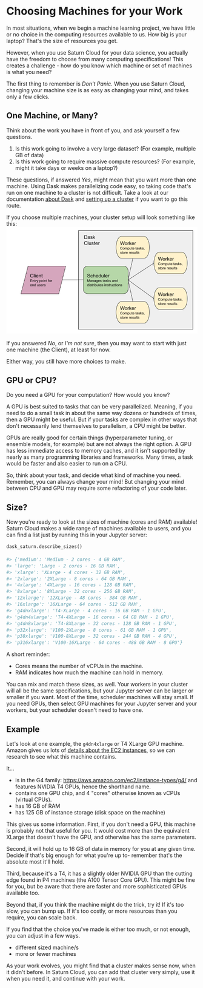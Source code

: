 # Choosing Machines for your Work

In most situations, when we begin a machine learning project, we have little or no choice in the computing resources available to us. How big is your laptop? That's the size of resources you get.

However, when you use Saturn Cloud for your data science, you actually have the freedom to choose from many computing specifications! This creates a challenge - how do you know which machine or set of machines is what you need?

The first thing to remember is *Don't Panic*. When you use Saturn Cloud, changing your machine size is as easy as changing your mind, and takes only a few clicks.


## One Machine, or Many?
Think about the work you have in front of you, and ask yourself a few questions.

1. Is this work going to involve a very large dataset? (For example, multiple GB of data)
2. Is this work going to require massive compute resources? (For example, might it take days or weeks on a laptop?)

These questions, if answered *Yes*, might mean that you want more than one machine. Using Dask makes parallelizing code easy, so taking code that's run on one machine to a cluster is not difficult. Take a look at our documentation [about Dask](<docs/Reference/dask_concepts.md>) and [setting up a cluster](<docs/Using Saturn Cloud/Create Cluster/create_cluster_ui.md>) if you want to go this route.

If you choose multiple machines, your cluster setup will look something like this: 
<img src="/images/docs/dask-cluster.png" alt="Diagram of a Dask Cluster including client, scheduler, and workers" class="doc-image">

If you answered *No*, or *I'm not sure*, then you may want to start with just one machine (the Client), at least for now.

Either way, you still have more choices to make.

## GPU or CPU?
Do you need a GPU for your computation? How would you know?

A GPU is best suited to tasks that can be very parallelized. Meaning, if you need to do a small task in about the same way dozens or hundreds of times, then a GPU might be useful. But if your tasks are complex in other ways that don't necessarily lend themselves to parallelism, a CPU might be better.

GPUs are really good for certain things (hyperparameter tuning, or ensemble models, for example) but are not always the right option. A GPU has less immediate access to memory caches, and it isn't supported by nearly as many programming libraries and frameworks. Many times, a task would be faster and also easier to run on a CPU.

So, think about your task, and decide what kind of machine you need. Remember, you can always change your mind! But changing your mind between CPU and GPU may require some refactoring of your code later.

## Size?

Now you're ready to look at the sizes of machine (cores and RAM) available! Saturn Cloud makes a wide range of machines available to users, and you can find a list just by running this in your Jupyter server:

```python
dask_saturn.describe_sizes()

#> {'medium': 'Medium - 2 cores - 4 GB RAM',
#> 'large': 'Large - 2 cores - 16 GB RAM',
#> 'xlarge': 'XLarge - 4 cores - 32 GB RAM',
#> '2xlarge': '2XLarge - 8 cores - 64 GB RAM',
#> '4xlarge': '4XLarge - 16 cores - 128 GB RAM',
#> '8xlarge': '8XLarge - 32 cores - 256 GB RAM',
#> '12xlarge': '12XLarge - 48 cores - 384 GB RAM',
#> '16xlarge': '16XLarge - 64 cores - 512 GB RAM',
#> 'g4dnxlarge': 'T4-XLarge - 4 cores - 16 GB RAM - 1 GPU',
#> 'g4dn4xlarge': 'T4-4XLarge - 16 cores - 64 GB RAM - 1 GPU',
#> 'g4dn8xlarge': 'T4-8XLarge - 32 cores - 128 GB RAM - 1 GPU',
#> 'p32xlarge': 'V100-2XLarge - 8 cores - 61 GB RAM - 1 GPU',
#> 'p38xlarge': 'V100-8XLarge - 32 cores - 244 GB RAM - 4 GPU',
#> 'p316xlarge': 'V100-16XLarge - 64 cores - 488 GB RAM - 8 GPU'}
```

A short reminder:
* Cores means the number of vCPUs in the machine.
* RAM indicates how much the machine can hold in memory.

You can mix and match these sizes, as well. Your workers in your cluster will all be the same specifications, but your Jupyter server can be larger or smaller if you want. Most of the time, scheduler machines will stay small. If you need GPUs, then select GPU machines for your Jupyter server and your workers, but your scheduler doesn't need to have one.

## Example

Let's look at one example, the `g4dn4xlarge` or T4 XLarge GPU machine. Amazon gives us lots of <a href="https://aws.amazon.com/ec2/instance-types/" target='_blank' rel='noopener'>details about the EC2 instances</a>, so we can research to see what this machine contains.

It...
* is in the G4 family: https://aws.amazon.com/ec2/instance-types/g4/ and features NVIDIA T4 GPUs, hence the shorthand name.
* contains one GPU chip, and 4 "cores" otherwise known as vCPUs (virtual CPUs).
* has 16 GB of RAM
* has 125 GB of instance storage (disk space on the machine)

This gives us some information. First, if you don't need a GPU, this machine is probably not that useful for you. It would cost more than the equivalent XLarge that doesn't have the GPU, and otherwise has the same parameters.

Second, it will hold up to 16 GB of data in memory for you at any given time. Decide if that's big enough for what you're up to- remember that's the absolute most it'll hold.

Third, because it's a T4, it has a slightly older NVIDIA GPU than the cutting edge found in P4 machines (the A100 Tensor Core GPU). This might be fine for you, but be aware that there are faster and more sophisticated GPUs available too.

Beyond that, if you think the machine might do the trick, try it! If it's too slow, you can bump up. If it's too costly, or more resources than you require, you can scale back.

If you find that the choice you've made is either too much, or not enough, you can adjust in a few ways.
* different sized machine/s
* more or fewer machines

As your work evolves, you might find that a cluster makes sense now, when it didn't before. In Saturn Cloud, you can add that cluster very simply, use it when you need it, and continue with your work.
